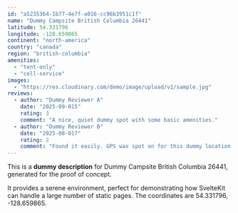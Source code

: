 ```yaml
---
id: "a5235364-1b77-4e7f-a016-cc96b3951c1f"
name: "Dummy Campsite British Columbia 26441"
latitude: 54.331796
longitude: -128.659865
continent: "north-america"
country: "canada"
region: "british-columbia"
amenities:
  - "tent-only"
  - "cell-service"
images:
  - "https://res.cloudinary.com/demo/image/upload/v1/sample.jpg"
reviews:
  - author: "Dummy Reviewer A"
    date: "2025-09-015"
    rating: 3
    comment: "A nice, quiet dummy spot with some basic amenities."
  - author: "Dummy Reviewer B"
    date: "2025-08-017"
    rating: 2
    comment: "Found it easily. GPS was spot on for this dummy location."
---
```


This is a **dummy description** for Dummy Campsite British Columbia 26441, generated for the proof of concept.

It provides a serene environment, perfect for demonstrating how SvelteKit can handle a large number of static pages. The coordinates are 54.331796, -128.659865.
